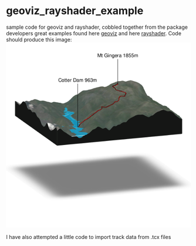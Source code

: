# geoviz_rayshader_example
sample code for geoviz and rayshader, cobbled together from the package developers great examples found here [geoviz](https://github.com/neilcharles/geoviz) and here [rayshader](https://www.rayshader.com/).
Code should produce this image:
![sample image](sample_out.png)

I have also attempted a little code to import track data from .tcx files
